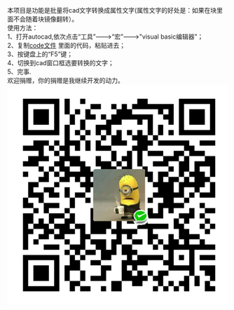 本项目是功能是批量将cad文字转换成属性文字(属性文字的好处是：如果在块里面不会随着块镜像翻转）。\
使用方法：\
  1、打开autocad,依次点击“工具”--->“宏”--->"visual basic编辑器”；\
  2、复制[code文件](https://github.com/uasb2/changcadtext/blob/master/code) 里面的代码，粘贴进去；\
  3、按键盘上的“F5”键；\
  4、切换到cad窗口框选要转换的文字；\
  5、完事.\
欢迎捐赠，你的捐赠是我继续开发的动力。\
![欢迎捐赠](./201902141345112.png  "你的捐赠是我更新的动力")
